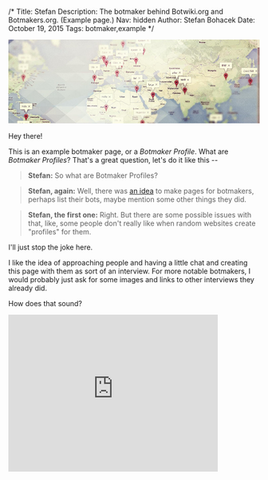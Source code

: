 /*
Title: Stefan
Description: The botmaker behind Botwiki.org and Botmakers.org. (Example page.)
Nav: hidden
Author: Stefan Bohacek
Date: October 19, 2015
Tags: botmaker,example
*/

![](/content/botmakers/images/hello-world.jpeg)

Hey there!

This is an example botmaker page, or a *Botmaker Profile*. What are *Botmaker Profiles*? That's a great question, let's do it like this --

> **Stefan:** So what are Botmaker Profiles?

> **Stefan, again:** Well, there was [an idea](https://github.com/botwiki/botwiki.org/issues/20) to make pages for botmakers, perhaps list their bots, maybe mention some other things they did.

> **Stefan, the first one:** Right. But there are some possible issues with that, like, some people don't really like when random websites create "profiles" for them.

I'll just stop the joke here.

I like the idea of approaching people and having a little chat and creating this page with them as sort of an interview. For more notable botmakers, I would probably just ask for some images and links to other interviews they already did. 

How does that sound?

<iframe width="420" height="315" src="https://www.youtube.com/embed/xaIZsCYxAzQ" frameborder="0" allowfullscreen></iframe>
